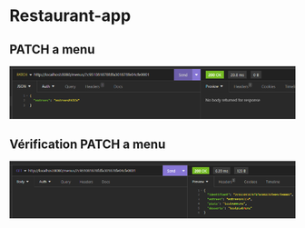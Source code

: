 # Restaurant-app
## PATCH a menu 
![1-PATCH_a_menu.PNG](1-PATCH_a_menu.PNG)
## Vérification PATCH a menu 
![1-GET-PATCH_a_menu.PNG](1-GET-PATCH_a_menu.PNG)

